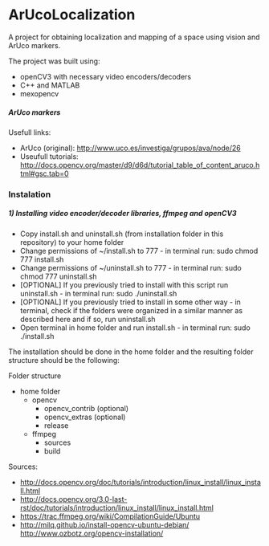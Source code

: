 # ArUcoLocalization

A project for obtaining localization and mapping of a space using vision and ArUco markers. 

The project was built using:
* openCV3 with necessary video encoders/decoders
* C++ and MATLAB
* mexopencv

##### ArUco markers

Usefull links:
* ArUco (original): http://www.uco.es/investiga/grupos/ava/node/26
* Useufull tutorials: http://docs.opencv.org/master/d9/d6d/tutorial_table_of_content_aruco.html#gsc.tab=0

### Instalation 

##### 1) Installing video encoder/decoder libraries, ffmpeg and openCV3

* Copy install.sh and uninstall.sh (from installation folder in this repository) to your home folder
* Change permissions of ~/install.sh to 777 - in terminal run: sudo chmod 777 install.sh
* Change permissions of ~/uninstall.sh to 777 - in terminal run: sudo chmod 777 uninstall.sh
* [OPTIONAL] If you previously tried to install with this script run uninstall.sh - in terminal run: sudo ./uninstall.sh
* [OPTIONAL] If you previously tried to install in some other way - in terminal, check if the folders were organized in a similar manner as described here and if so, run uninstall.sh 
* Open terminal in home folder and run install.sh - in terminal run: sudo ./install.sh

The installation should be done in the home folder and the resulting folder structure should be the following:

Folder structure

* home folder 
     * opencv  
         * opencv_contrib (optional)
         * opencv_extras (optional)
         * release 
     * ffmpeg
         * sources
         * build


Sources:

* http://docs.opencv.org/doc/tutorials/introduction/linux_install/linux_install.html 
* http://docs.opencv.org/3.0-last-rst/doc/tutorials/introduction/linux_install/linux_install.html
* https://trac.ffmpeg.org/wiki/CompilationGuide/Ubuntu
* http://milq.github.io/install-opencv-ubuntu-debian/
http://www.ozbotz.org/opencv-installation/

